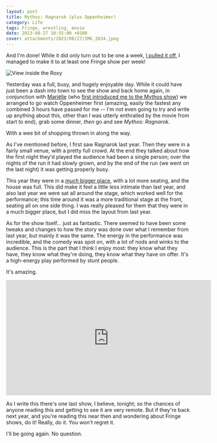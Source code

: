 ```yaml
---
layout: post
title: Mythos: Ragnarok (plus Oppenheimer)
category: Life
tags: Fringe, wrestling, movie
date: 2023-08-27 10:55:00 +0100
cover: attachments/2023/08/27/IMG_2834.jpeg
---
```


And I'm done! While it did only turn out to be one a week, [I pulled it
off](/2023/08/07/off-to-see-nick-harper.html), I managed to make it to at
least one Fringe show per week!

![View inside the Roxy](/attachments/2023/08/27/IMG_2834.jpeg#centre)

Yesterday was a full, busy, and hugely enjoyable day. While it could have
just been a dash into town to see the show and back home again, in
conjunction with [Mariëlle](https://artisan.chat/@supermarielle) (who [first
introduced me to the Mythos show](/2023/08/15/mythos-ragnarok-booked.html))
we arranged to go watch Oppenheimer first (amazing, easily the fastest any
combined 3 hours have passed for me -- I'm not even going to try and write
up anything about this, other than I was utterly enthralled by the movie
from start to end), grab some dinner, *then* go and see *Mythos: Ragnarok*.

With a wee bit of shopping thrown in along the way.

As I've mentioned before, I first saw Ragnarok last year. Then they were in
a fairly small venue, with a pretty full crowd. At the end they talked about
how the first night they'd played the audience had been a single person;
over the nights of the run it had slowly grown, and by the end of the run
(we went on the last night) it was getting properly busy.

This year they were in a [*much* bigger
place](https://assemblyfestival.com/venues/61_assembly-roxy), with a lot
more seating, and the house was full. This did make it feel a little less
intimate than last year, and also last year we were sat all around the
stage, which worked well for the performance; this time around it was a more
traditional stage at the front, seating all on one side thing. I was really
pleased for them that they were in a much bigger place, but I did miss the
layout from last year.

As for the show itself... just as fantastic. There seemed to have been some
tweaks and changes to how the story was done over what I remember from last
year, but mainly it was the same. The energy in the performance was
incredible, and the comedy was spot on, with a lot of nods and winks to the
audience. This is the part that I think I enjoy most: they know what they
have, they know what they're doing, they know what they have on offer. It's
a high-energy play performed by stunt people.

It's amazing.

<center>
<iframe width="560" height="315" src="https://www.youtube.com/embed/VltdZJNLV68?si=bvN4UrdzyoLgFCUg" title="YouTube video player" frameborder="0" allow="accelerometer; autoplay; clipboard-write; encrypted-media; gyroscope; picture-in-picture; web-share" allowfullscreen></iframe>
</center>

As I write this there's one last show, I believe, tonight; so the chances of
anyone reading this and getting to see it are very remote. But if they're
back next year, and you're reading this near then and wondering about Fringe
shows, do it! Really, do it. You won't regret it.

I'll be going again. No question.

[//]: # (2023-08-27-mythos-ragnarok.md ends here)
